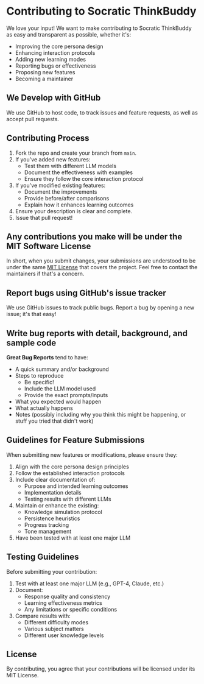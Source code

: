 # Contributing to Socratic ThinkBuddy

We love your input! We want to make contributing to Socratic ThinkBuddy as easy and transparent as possible, whether it's:

- Improving the core persona design
- Enhancing interaction protocols
- Adding new learning modes
- Reporting bugs or effectiveness
- Proposing new features
- Becoming a maintainer

## We Develop with GitHub

We use GitHub to host code, to track issues and feature requests, as well as accept pull requests.

## Contributing Process

1. Fork the repo and create your branch from `main`.
2. If you've added new features:
   - Test them with different LLM models
   - Document the effectiveness with examples
   - Ensure they follow the core interaction protocol
3. If you've modified existing features:
   - Document the improvements
   - Provide before/after comparisons
   - Explain how it enhances learning outcomes
4. Ensure your description is clear and complete.
5. Issue that pull request!

## Any contributions you make will be under the MIT Software License

In short, when you submit changes, your submissions are understood to be under the same [MIT License](LICENSE) that covers the project. Feel free to contact the maintainers if that's a concern.

## Report bugs using GitHub's issue tracker

We use GitHub issues to track public bugs. Report a bug by opening a new issue; it's that easy!

## Write bug reports with detail, background, and sample code

**Great Bug Reports** tend to have:

- A quick summary and/or background
- Steps to reproduce
  - Be specific!
  - Include the LLM model used
  - Provide the exact prompts/inputs
- What you expected would happen
- What actually happens
- Notes (possibly including why you think this might be happening, or stuff you tried that didn't work)

## Guidelines for Feature Submissions

When submitting new features or modifications, please ensure they:

1. Align with the core persona design principles
2. Follow the established interaction protocols
3. Include clear documentation of:
   - Purpose and intended learning outcomes
   - Implementation details
   - Testing results with different LLMs
4. Maintain or enhance the existing:
   - Knowledge simulation protocol
   - Persistence heuristics
   - Progress tracking
   - Tone management
5. Have been tested with at least one major LLM

## Testing Guidelines

Before submitting your contribution:

1. Test with at least one major LLM (e.g., GPT-4, Claude, etc.)
2. Document:
   - Response quality and consistency
   - Learning effectiveness metrics
   - Any limitations or specific conditions
3. Compare results with:
   - Different difficulty modes
   - Various subject matters
   - Different user knowledge levels

## License

By contributing, you agree that your contributions will be licensed under its MIT License. 
